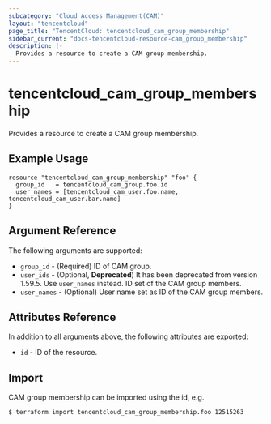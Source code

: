 ```yaml
---
subcategory: "Cloud Access Management(CAM)"
layout: "tencentcloud"
page_title: "TencentCloud: tencentcloud_cam_group_membership"
sidebar_current: "docs-tencentcloud-resource-cam_group_membership"
description: |-
  Provides a resource to create a CAM group membership.
---
```


# tencentcloud_cam_group_membership

Provides a resource to create a CAM group membership.

## Example Usage

```hcl
resource "tencentcloud_cam_group_membership" "foo" {
  group_id   = tencentcloud_cam_group.foo.id
  user_names = [tencentcloud_cam_user.foo.name, tencentcloud_cam_user.bar.name]
}
```

## Argument Reference

The following arguments are supported:

* `group_id` - (Required) ID of CAM group.
* `user_ids` - (Optional, **Deprecated**) It has been deprecated from version 1.59.5. Use `user_names` instead. ID set of the CAM group members.
* `user_names` - (Optional) User name set as ID of the CAM group members.

## Attributes Reference

In addition to all arguments above, the following attributes are exported:

* `id` - ID of the resource.



## Import

CAM group membership can be imported using the id, e.g.

```
$ terraform import tencentcloud_cam_group_membership.foo 12515263
```

